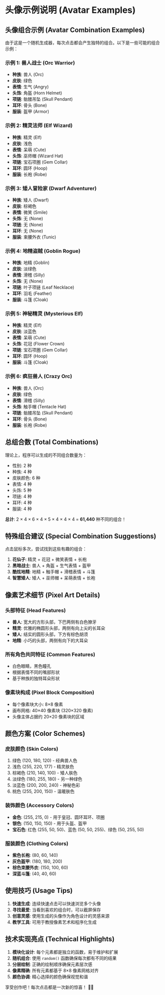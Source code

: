 # 头像示例说明 (Avatar Examples)

## 头像组合示例 (Avatar Combination Examples)

由于这是一个随机生成器，每次点击都会产生独特的组合。以下是一些可能的组合示例：

### 示例 1: 兽人战士 (Orc Warrior)
- **种族**: 兽人 (Orc)
- **皮肤**: 绿色
- **表情**: 生气 (Angry)
- **头饰**: 角盔 (Horn Helmet)
- **项链**: 骷髅吊坠 (Skull Pendant)
- **耳环**: 骨头 (Bone)
- **服装**: 盔甲 (Armor)

### 示例 2: 精灵法师 (Elf Wizard)
- **种族**: 精灵 (Elf)
- **皮肤**: 浅色
- **表情**: 呆萌 (Cute)
- **头饰**: 巫师帽 (Wizard Hat)
- **项链**: 宝石项圈 (Gem Collar)
- **耳环**: 圆环 (Hoop)
- **服装**: 长袍 (Robe)

### 示例 3: 矮人冒险家 (Dwarf Adventurer)
- **种族**: 矮人 (Dwarf)
- **皮肤**: 棕褐色
- **表情**: 微笑 (Smile)
- **头饰**: 无 (None)
- **项链**: 无 (None)
- **耳环**: 无 (None)
- **服装**: 束腰外衣 (Tunic)

### 示例 4: 地精盗贼 (Goblin Rogue)
- **种族**: 地精 (Goblin)
- **皮肤**: 淡绿色
- **表情**: 滑稽 (Silly)
- **头饰**: 无 (None)
- **项链**: 叶子项链 (Leaf Necklace)
- **耳环**: 羽毛 (Feather)
- **服装**: 斗篷 (Cloak)

### 示例 5: 神秘精灵 (Mysterious Elf)
- **种族**: 精灵 (Elf)
- **皮肤**: 淡蓝色
- **表情**: 呆萌 (Cute)
- **头饰**: 花冠 (Flower Crown)
- **项链**: 宝石项圈 (Gem Collar)
- **耳环**: 圆环 (Hoop)
- **服装**: 斗篷 (Cloak)

### 示例 6: 疯狂兽人 (Crazy Orc)
- **种族**: 兽人 (Orc)
- **皮肤**: 绿色
- **表情**: 滑稽 (Silly)
- **头饰**: 触手帽 (Tentacle Hat)
- **项链**: 骷髅吊坠 (Skull Pendant)
- **耳环**: 骨头 (Bone)
- **服装**: 长袍 (Robe)

## 总组合数 (Total Combinations)

理论上，程序可以生成的不同组合数量为：

- 性别: 2 种
- 种族: 4 种
- 皮肤颜色: 6 种
- 表情: 4 种
- 头饰: 5 种
- 项链: 4 种
- 耳环: 4 种
- 服装: 4 种

**总计**: 2 × 4 × 6 × 4 × 5 × 4 × 4 × 4 = **61,440** 种不同的组合！

## 特殊组合建议 (Special Combination Suggestions)

点击鼠标多次，尝试找到这些有趣的组合：

1. **花仙子**: 精灵 + 花冠 + 微笑表情 + 长袍
2. **黑暗战士**: 兽人 + 角盔 + 生气表情 + 盔甲
3. **酷炫地精**: 地精 + 触手帽 + 滑稽表情 + 斗篷
4. **智慧矮人**: 矮人 + 巫师帽 + 呆萌表情 + 长袍

## 像素艺术细节 (Pixel Art Details)

### 头部特征 (Head Features)
- **兽人**: 宽大的方形头部，下巴两侧有白色獠牙
- **精灵**: 优雅的椭圆形头部，两侧有向上尖的长耳朵
- **矮人**: 结实的圆形头部，下方有棕色胡须
- **地精**: 小巧的头部，两侧有向下的大耳朵

### 所有角色共同特征 (Common Features)
- 白色眼睛，黑色瞳孔
- 根据表情不同的嘴部形状
- 基于种族的独特耳朵形状

### 像素块构成 (Pixel Block Composition)
- 每个像素块大小: 8×8 像素
- 画布网格: 40×40 像素块 (320×320 像素)
- 头像主体占据约 20×20 像素块的区域

## 颜色方案 (Color Schemes)

### 皮肤颜色 (Skin Colors)
1. 绿色 (120, 180, 120) - 经典兽人色
2. 浅色 (255, 220, 177) - 精灵肤色
3. 棕褐色 (210, 140, 100) - 矮人肤色
4. 淡绿色 (180, 255, 180) - 另一种绿色
5. 淡蓝色 (200, 200, 240) - 神秘色彩
6. 桃色 (255, 200, 150) - 温暖肤色

### 装饰颜色 (Accessory Colors)
- **金色**: (255, 215, 0) - 用于皇冠、圆环耳环、项圈
- **银色**: (150, 150, 150) - 用于头盔、盔甲
- **宝石色**: 红色 (255, 50, 50)、蓝色 (50, 50, 255)、绿色 (50, 255, 50)

### 服装颜色 (Clothing Colors)
- **紫色长袍**: (80, 60, 140)
- **灰色盔甲**: (180, 180, 200)
- **棕色束腰外衣**: (150, 100, 60)
- **深蓝斗篷**: (40, 40, 60)

## 使用技巧 (Usage Tips)

1. **快速生成**: 连续快速点击可以快速浏览多个头像
2. **寻找最爱**: 当看到喜欢的组合时，可以截屏保存
3. **创意灵感**: 使用生成的头像作为角色设计的灵感来源
4. **教学工具**: 可用于教授像素艺术和程序化生成

## 技术实现亮点 (Technical Highlights)

1. **模块化设计**: 每个元素都是独立的函数，易于维护和扩展
2. **随机组合**: 使用 `random()` 函数确保每次都有不同的结果
3. **分层绘制**: 正确的绘制顺序确保元素层次感
4. **像素精确**: 所有元素都基于 8×8 像素网格对齐
5. **颜色协调**: 精心选择的颜色确保视觉和谐

享受创作吧！每次点击都是一次新的惊喜！ 🎨✨
